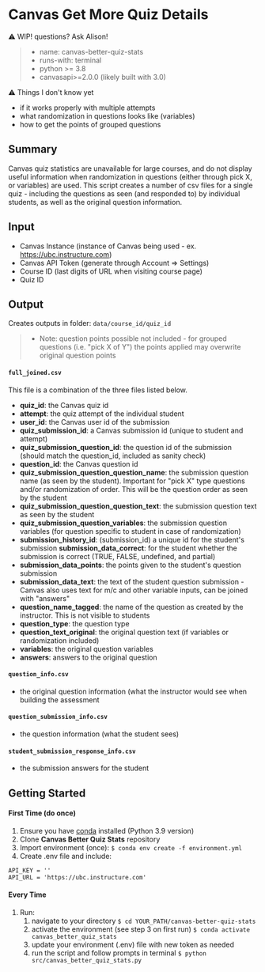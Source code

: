 # Canvas Get More Quiz Details
⚠️ WIP! questions? Ask Alison! 
> - name: canvas-better-quiz-stats
> - runs-with: terminal
> - python >= 3.8
> - canvasapi>=2.0.0 (likely built with 3.0)

⚠️ Things I don't know yet
- if it works properly with multiple attempts
- what randomization in questions looks like (variables)
- how to get the points of grouped questions

## Summary
Canvas quiz statistics are unavailable for large courses, and do not display useful information when randomization in questions (either through pick X, or variables) are used. This script creates a number of csv files for a single quiz - including the questions as seen (and responded to) by individual students, as well as the original question information. 

## Input

* Canvas Instance (instance of Canvas being used - ex. https://ubc.instructure.com)
* Canvas API Token (generate through Account => Settings)
* Course ID (last digits of URL when visiting course page)
* Quiz ID

## Output

Creates outputs in folder: `data/course_id/quiz_id`
> - Note: question points possible not included - for grouped questions (i.e. "pick X of Y") the points applied may overwrite original question points

#### `full_joined.csv`
This file is a combination of the three files listed below. 

  
- **quiz_id**: the Canvas quiz id
- **attempt**: the quiz attempt of the individual student
- **user_id**: the Canvas user id of the submission
- **quiz_submission_id**: a Canvas submission id (unique to student and attempt)
- **quiz_submission_question_id**: the question id of the submission (should match the question_id, included as sanity check)
- **question_id**: the Canvas question id
- **quiz_submission_question_question_name**: the submission question name (as seen by the student). Important for "pick X" type questions and/or randomization of order. This will be the question order as seen by the student
- **quiz_submission_question_question_text**: the submission question text as seen by the student
- **quiz_submission_question_variables**: the submission question variables (for question specific to student in case of randomization)
- **submission_history_id**: (submission_id) a unique id for the student's submission
**submission_data_correct**: for the student whether the submission is correct (TRUE, FALSE, undefined, and partial)
- **submission_data_points**: the points given to the student's question submission
- **submission_data_text**: the text of the student question submission - Canvas also uses text for m/c and other variable inputs, can be joined with "answers"
- **question_name_tagged**: the name of the question as created by the instructor. This is not visible to students
- **question_type**: the question type
- **question_text_original**: the original question text (if variables or randomization included)
- **variables**: the original question variables
- **answers**: answers to the original question

#### `question_info.csv`
- the original question information (what the instructor would see when building the assessment

#### `question_submission_info.csv`
- the question information (what the student sees)

#### `student_submission_response_info.csv`
- the submission answers for the student

## Getting Started

#### First Time (do once)

1. Ensure you have [conda](https://docs.conda.io/projects/conda/en/latest/user-guide/install/index.html) installed (Python 3.9 version)
2. Clone **Canvas Better Quiz Stats** repository
3. Import environment (once): `$ conda env create -f environment.yml`
4. Create .env file and include:

```
API_KEY = ''
API_URL = 'https://ubc.instructure.com'
```

#### Every Time

1. Run:
   1. navigate to your directory `$ cd YOUR_PATH/canvas-better-quiz-stats`
   1. activate the environment (see step 3 on first run) `$ conda activate canvas_better_quiz_stats`
   1. update your environment (.env) file with new token as needed
   1. run the script and follow prompts in terminal `$ python src/canvas_better_quiz_stats.py`
